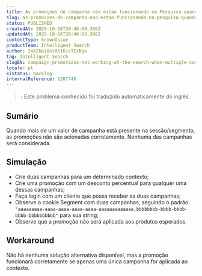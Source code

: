 ```yaml
---
title: As promoções de campanha não estão funcionando na Pesquisa quando várias campanhas são aplicáveis
slug: as-promocoes-de-campanha-nao-estao-funcionando-na-pesquisa-quando-varias-campanhas-sao-aplicaveis
status: PUBLISHED
createdAt: 2025-10-16T20:46:08.386Z
updatedAt: 2025-10-16T20:46:08.386Z
contentType: knownIssue
productTeam: Intelligent Search
author: 2mXZkbi0oi061KicTExNjo
tag: Intelligent Search
slugEN: campaign-promotions-not-working-at-the-search-when-multiple-campaigns-are-applicable
locale: pt
kiStatus: Backlog
internalReference: 1207746
---
```


>ℹ️ Este problema conhecido foi traduzido automaticamente do inglês.

## Sumário


Quando mais de um valor de campanha está presente na sessão/segmento, as promoções não são acionadas corretamente. Nenhuma das campanhas será considerada.
## Simulação



- Crie duas campanhas para um determinado contexto;
- Crie uma promoção com um desconto percentual para qualquer uma dessas campanhas;
- Faça login com um cliente que possa receber as duas campanhas;
- Observe o cookie Segment com duas campanhas, seguindo o padrão `"aaaaaaaaa-aaaa-aaaa-aaaa-aaaa-aaaaaaaaaaaaa,bbbbbbbb-bbbb-bbbb-bbbb-bbbbbbbbbb"` para sua string;
- Observe que a promoção não será aplicada aos produtos esperados.


## Workaround


Não há nenhuma solução alternativa disponível, mas a promoção funcionará corretamente se apenas uma única campanha for aplicada ao contexto.



